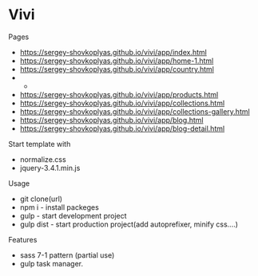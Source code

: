 # Vivi

Pages
- https://sergey-shovkoplyas.github.io/vivi/app/index.html
- https://sergey-shovkoplyas.github.io/vivi/app/home-1.html
- https://sergey-shovkoplyas.github.io/vivi/app/country.html
- -
- https://sergey-shovkoplyas.github.io/vivi/app/products.html
- https://sergey-shovkoplyas.github.io/vivi/app/collections.html
- https://sergey-shovkoplyas.github.io/vivi/app/collections-gallery.html
- https://sergey-shovkoplyas.github.io/vivi/app/blog.html
- https://sergey-shovkoplyas.github.io/vivi/app/blog-detail.html

Start template with 
- normalize.css
- jquery-3.4.1.min.js

Usage 
- git clone(url)
- npm i      - install packeges
- gulp       - start development project
- gulp dist  - start production project(add autoprefixer, minify css....)

Features 
- sass 7-1 pattern (partial use)
- gulp task manager.
